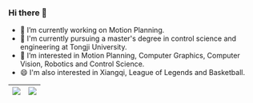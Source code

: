 ### Hi there 👋

- 🔭 I’m currently working on Motion Planning.
- 📝 I'm currently pursuing a master's degree in control science and engineering at Tongji University.
- 🌱 I’m interested in Motion Planning, Computer Graphics, Computer Vision, Robotics and Control Science.
- 😄 I'm also interested in Xiangqi, League of Legends and Basketball.

| <a href="https://github.com/ZhanyuGuo"><img align="center" src="https://github-readme-stats.vercel.app/api?username=ZhanyuGuo&show_icons=true&include_all_commits=true&theme=buefy&hide_border=true&cache_seconds=3600" /></a> | <a href="https://github.com/ZhanyuGuo"><img align="center" src="https://github-readme-stats.vercel.app/api/top-langs/?username=ZhanyuGuo&layout=compact&theme=buefy&hide_border=true&cache_seconds=3600" /></a> |
| ------------- | ------------- |


<!--
**ZhanyuGuo/ZhanyuGuo** is a ✨ _special_ ✨ repository because its `README.md` (this file) appears on your GitHub profile.

Here are some ideas to get you started:

- 🔭 I’m currently working on ...
- 🌱 I’m currently learning ...
- 👯 I’m looking to collaborate on ...
- 🤔 I’m looking for help with ...
- 💬 Ask me about ...
- 📫 How to reach me: ...
- 😄 Pronouns: ...
- ⚡ Fun fact: ...
-->
